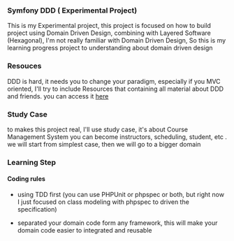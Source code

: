 ### Symfony DDD ( Experimental Project)


This is my Experimental project, this project is focused on how to build project using Domain Driven Design, combining with Layered Software (Hexagonal), I'm not really familiar with Domain Driven Design, So this is my learning progress project to understanding about domain driven design

### Resouces
DDD is hard, it needs you to change your paradigm, especially if you MVC oriented, I'll try to include Resources that containing all material about DDD and friends. you can access it [here](LearnSources/README.md)

### Study Case
to makes this project real, I'll use study case, it's about Course Management System you can become instructors, scheduling, student, etc . we will start from simplest case, then we will go to a bigger domain

### Learning Step
#### Coding rules
  - using TDD first (you can use PHPUnit or phpspec or both, but right now I just focused on class modeling with phpspec to driven the specification)

  - separated your domain code form any framework, this will make your domain code easier to integrated and reusable
